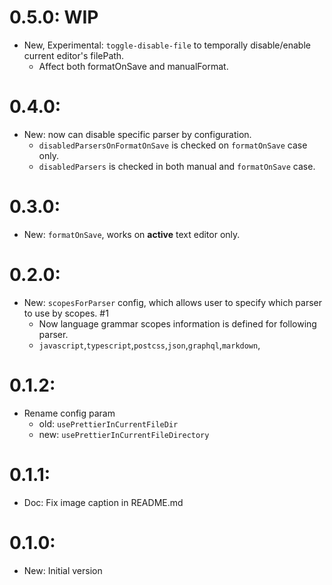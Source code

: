 # 0.5.0: WIP
- New, Experimental: `toggle-disable-file` to temporally disable/enable current editor's filePath.
  - Affect both formatOnSave and manualFormat.

# 0.4.0:
- New: now can disable specific parser by configuration.
  - `disabledParsersOnFormatOnSave` is checked on `formatOnSave` case only.
  - `disabledParsers` is checked in both manual and `formatOnSave` case.

# 0.3.0:
- New: `formatOnSave`, works on **active** text editor only.

# 0.2.0:
- New: `scopesForParser` config, which allows user to specify which parser to use by scopes. #1
  - Now language grammar scopes information is defined for following parser.
  - `javascript`,`typescript`,`postcss`,`json`,`graphql`,`markdown`,

# 0.1.2:
- Rename config param
  - old: `usePrettierInCurrentFileDir`
  - new: `usePrettierInCurrentFileDirectory`

# 0.1.1:
- Doc: Fix image caption in README.md

# 0.1.0:
- New: Initial version
